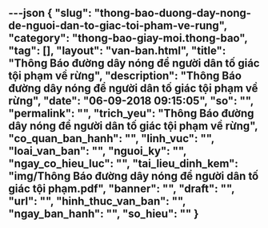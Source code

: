 ---json
{
    "slug": "thong-bao-duong-day-nong-de-nguoi-dan-to-giac-toi-pham-ve-rung",
    "category": "thong-bao-giay-moi.thong-bao",
    "tag": [],
    "layout": "van-ban.html",
    "title": "Thông Báo đường dây nóng để người dân tố giác tội phạm về rừng",
    "description": "Thông Báo đường dây nóng để người dân tố giác tội phạm về rừng",
    "date": "06-09-2018 09:15:05",
    "so": "",
    "permalink": "",
    "trich_yeu": "Thông Báo đường dây nóng để người dân tố giác tội phạm về rừng",
    "co_quan_ban_hanh": "",
    "linh_vuc": "",
    "loai_van_ban": "",
    "nguoi_ky": "",
    "ngay_co_hieu_luc": "",
    "tai_lieu_dinh_kem": "img/Thông Báo đường  dây nóng để  người dân tố giác tội phạm.pdf",
    "banner": "",
    "draft": "",
    "url": "",
    "hinh_thuc_van_ban": "",
    "ngay_ban_hanh": "",
    "so_hieu": ""
}
---
